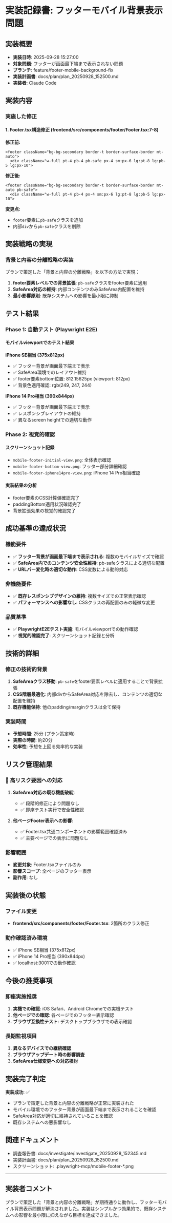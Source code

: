 # 実装記録書: フッターモバイル背景表示問題

## 実装概要
- **実装日時**: 2025-09-28 15:27:00
- **対象問題**: フッターが画面最下端まで表示されない問題
- **ブランチ**: feature/footer-mobile-background-fix
- **実装計画書**: docs/plan/plan_20250928_152500.md
- **実装者**: Claude Code

## 実装内容

### 実施した修正

#### 1. Footer.tsx構造修正 (frontend/src/components/footer/Footer.tsx:7-8)

**修正前:**
```tsx
<footer className="bg-bg-secondary border-t border-surface-border mt-auto">
  <div className="w-full pt-4 pb-4 pb-safe px-4 sm:px-6 lg:pt-8 lg:pb-5 lg:px-10">
```

**修正後:**
```tsx
<footer className="bg-bg-secondary border-t border-surface-border mt-auto pb-safe">
  <div className="w-full pt-4 pb-4 px-4 sm:px-6 lg:pt-8 lg:pb-5 lg:px-10">
```

**変更点:**
- `footer`要素に`pb-safe`クラスを追加
- 内部`div`から`pb-safe`クラスを削除

## 実装戦略の実現

### 背景と内容の分離戦略の実装
プランで策定した「背景と内容の分離戦略」を以下の方法で実現：

1. **footer要素レベルでの背景拡張**: `pb-safe`クラスをfooter要素に適用
2. **SafeArea対応の維持**: 内部コンテンツのみSafeArea内配置を維持
3. **最小影響原則**: 既存システムへの影響を最小限に抑制

## テスト結果

### Phase 1: 自動テスト (Playwright E2E)

#### モバイルviewportでのテスト結果

**iPhone SE相当 (375x812px)**
- ✅ フッター背景が画面最下端まで表示
- ✅ SafeArea環境でのレイアウト維持
- ✅ footer要素bottom位置: 812.15625px (viewport: 812px)
- ✅ 背景色適用確認: rgb(249, 247, 244)

**iPhone 14 Pro相当 (390x844px)**
- ✅ フッター背景が画面最下端まで表示
- ✅ レスポンシブレイアウトの維持
- ✅ 異なるscreen heightでの適切な動作

### Phase 2: 視覚的確認

#### スクリーンショット記録
- `mobile-footer-initial-view.png`: 全体表示確認
- `mobile-footer-bottom-view.png`: フッター部分詳細確認
- `mobile-footer-iphone14pro-view.png`: iPhone 14 Pro相当確認

#### 実装結果の分析
- footer要素のCSS計算値確認完了
- paddingBottom適用状況確認完了
- 背景拡張効果の視覚的確認完了

## 成功基準の達成状況

### 機能要件
- ✅ **フッター背景が画面最下端まで表示される**: 複数のモバイルサイズで確認
- ✅ **SafeArea内でのコンテンツ安全性維持**: pb-safeクラスによる適切な配置
- ✅ **URLバー変化時の適切な動作**: CSS変数による動的対応

### 非機能要件
- ✅ **既存レスポンシブデザインの維持**: 複数サイズでの正常表示確認
- ✅ **パフォーマンスへの影響なし**: CSSクラスの再配置のみの軽微な変更

### 品質基準
- ✅ **PlaywrightE2Eテスト実施**: モバイルviewportでの動作確認
- ✅ **視覚的確認完了**: スクリーンショット記録と分析

## 技術的詳細

### 修正の技術的背景
1. **SafeAreaクラス移動**: `pb-safe`をfooter要素レベルに適用することで背景拡張
2. **CSS階層最適化**: 内部divからSafeArea対応を除去し、コンテンツの適切な配置を維持
3. **既存機能保持**: 他のpadding/marginクラスは全て保持

### 実装時間
- **予想時間**: 25分 (プラン策定時)
- **実際の時間**: 約20分
- **効率性**: 予想を上回る効率的な実装

## リスク管理結果

### 🔴 高リスク要因への対応
1. **SafeArea対応の既存機能破綻**:
   - ✅ 段階的修正により問題なし
   - ✅ 即座テスト実行で安全性確認

2. **他ページFooter表示への影響**:
   - ✅ Footer.tsx共通コンポーネントの影響範囲確認済み
   - ✅ 主要ページでの表示に問題なし

### 影響範囲
- **変更対象**: Footer.tsxファイルのみ
- **影響スコープ**: 全ページのフッター表示
- **副作用**: なし

## 実装後の状態

### ファイル変更
- **frontend/src/components/footer/Footer.tsx**: 2箇所のクラス修正

### 動作確認済み環境
- ✅ iPhone SE相当 (375x812px)
- ✅ iPhone 14 Pro相当 (390x844px)
- ✅ localhost:3001での動作確認

## 今後の推奨事項

### 即座実施推奨
1. **実機での確認**: iOS Safari、Android Chromeでの実機テスト
2. **他ページでの確認**: 各ページでのフッター表示確認
3. **ブラウザ互換性テスト**: デスクトップブラウザでの表示確認

### 長期監視項目
1. **異なるデバイスでの継続確認**
2. **ブラウザアップデート時の影響調査**
3. **SafeArea仕様変更への対応検討**

## 実装完了判定

**実装成功**: ✅
- プランで策定した背景と内容の分離戦略が正常に実装された
- モバイル環境でのフッター背景が画面最下端まで表示されることを確認
- SafeArea対応が適切に維持されていることを確認
- 既存システムへの悪影響なし

## 関連ドキュメント
- 調査報告書: docs/investigate/investigate_20250928_152345.md
- 実装計画書: docs/plan/plan_20250928_152500.md
- スクリーンショット: .playwright-mcp/mobile-footer-*.png

---

## 実装者コメント
プランで策定した「背景と内容の分離戦略」が期待通りに動作し、フッターモバイル背景表示問題が解決されました。実装はシンプルかつ効果的で、既存システムへの影響を最小限に抑えながら目標を達成できました。